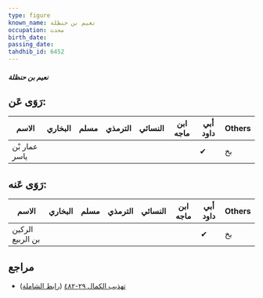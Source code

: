 ```yaml
---
type: figure
known_name: نعيم بن حنظلة
occupation: محدث
birth_date:
passing_date:
tahdhib_id: 6452
---
```

##### نعيم بن حنظلة

## رَوَى عَن:
| الاسم         | البخاري | مسلم | الترمذي | النسائي | ابن ماجه | أبي داود | Others |
| ------------- | ------- | ---- | ------- | ------- | -------- | -------- | ------ |
| عمار بْن ياسر |         |      |         |         |          | ✔        | بخ     |
## رَوَى عَنه:
| الاسم            | البخاري | مسلم | الترمذي | النسائي | ابن ماجه | أبي داود | Others |
| ---------------- | ------- | ---- | ------- | ------- | -------- | -------- | ------ |
| الركين بن الربيع |         |      |         |         |          | ✔        | بخ     |
## مراجع
- [تهذيب الكمال ٢٩-٤٨٢](obsidian://open?vault=Tahdhib-al-Kamal&file=Figures/٦٤٥٢-نعيم%20بن%20حنظلة) ([رابط الشاملة](https://shamela.ws/book/3722/16053))